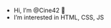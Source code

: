 - Hi, I’m @Cine42 👋
- I’m interested in HTML, CSS, JS

<!---
Cine42/Cine42 is a ✨ special ✨ repository because its `README.md` (this file) appears on your GitHub profile.
You can click the Preview link to take a look at your changes.
--->
